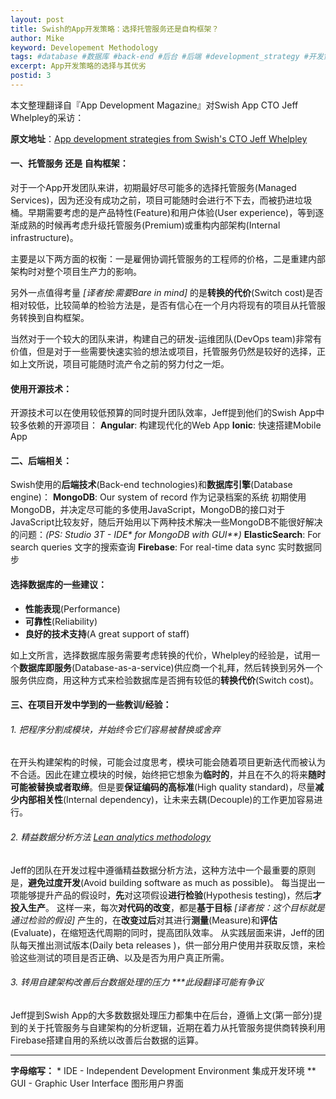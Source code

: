 ```yaml
---
layout: post
title: Swish的App开发策略：选择托管服务还是自构框架？
author: Mike
keyword: Developement Methodology
tags: #database #数据库 #back-end #后台 #后端 #development_strategy #开发策略
excerpt: App开发策略的选择与其优劣
postid: 3
---
```

本文整理翻译自『App Development Magazine』对Swish App CTO Jeff Whelpley的采访：

**原文地址**：[App development strategies from Swish's CTO Jeff Whelpley](https://appdevelopermagazine.com/6087/2018/5/30/app-development-strategies-from-swish's-cto-jeff-whelpley/)

#### 一、托管服务 还是 自构框架：
对于一个App开发团队来讲，初期最好尽可能多的选择托管服务(Managed Services)，因为还没有成功之前，项目可能随时会进行不下去，而被扔进垃圾桶。早期需要考虑的是产品特性(Feature)和用户体验(User experience)，等到逐渐成熟的时候再考虑升级托管服务(Premium)或重构内部架构(Internal infrastructure)。

主要是以下两方面的权衡：一是雇佣协调托管服务的工程师的价格，二是重建内部架构时对整个项目生产力的影响。

另外一点值得考量 *[译者按:需要Bare in mind]* 的是**转换的代价**(Switch cost)是否相对较低，比较简单的检验方法是，是否有信心在一个月内将现有的项目从托管服务转换到自构框架。

当然对于一个较大的团队来讲，构建自己的研发-运维团队(DevOps team)非常有价值，但是对于一些需要快速实验的想法或项目，托管服务仍然是较好的选择，正如上文所说，项目可能随时流产令之前的努力付之一炬。


#### 使用开源技术：
开源技术可以在使用较低预算的同时提升团队效率，Jeff提到他们的Swish App中较多依赖的开源项目：
**Angular**: 构建现代化的Web App
**Ionic**:      快速搭建Mobile App
#### 二、后端相关：
Swish使用的**后端技术**(Back-end technologies)和**数据库引擎**(Database engine)：
**MongoDB**: Our system of record 作为记录档案的系统
初期使用MongoDB，并决定尽可能的多使用JavaScript，MongoDB的接口对于JavaScript比较友好，随后开始用以下两种技术解决一些MongoDB不能很好解决的问题：_(PS: Studio 3T - IDE* for MongoDB with GUI**)_
**ElasticSearch**: For search queries 文字的搜索查询
**Firebase**: For real-time data sync 实时数据同步


#### 选择数据库的一些建议：
- **性能表现**(Performance)
- **可靠性**(Reliability)
- **良好的技术支持**(A great support of staff)

如上文所言，选择数据库服务需要考虑转换的代价，Whelpley的经验是，试用一个**数据库即服务**(Database-as-a-service)供应商一个礼拜，然后转换到另外一个服务供应商，用这种方式来检验数据库是否拥有较低的**转换代价**(Switch cost)。


#### 三、在项目开发中学到的一些教训/经验：

###### 1. 把程序分割成模块，并始终令它们容易被替换或舍弃
在开头构建架构的时候，可能会过度思考，模块可能会随着项目更新迭代而被认为不合适。因此在建立模块的时候，始终把它想象为**临时的**，并且在不久的将来**随时可能被替换或者取缔**。但是要**保证编码的高标准**(High quality standard)，尽量**减少内部相关性**(Internal dependency)，让未来去耦(Decouple)的工作更加容易进行。

###### 2. 精益数据分析方法 [Lean analytics methodology](http://leananalyticsbook.com)
Jeff的团队在开发过程中遵循精益数据分析方法，这种方法中一个最重要的原则是，**避免过度开发**(Avoid building software as much as possible)。
每当提出一项能够提升产品的假设时，**先**对这项假设**进行检验**(Hypothesis testing)，然后**才投入生产**。
这样一来，每次**对代码的改变**，都是**基于目标** _[译者按：这个目标就是通过检验的假设]_ 产生的，在**改变过后**对其进行**测量**(Measure)和**评估**(Evaluate)，在缩短迭代周期的同时，提高团队效率。
从实践层面来讲，Jeff的团队每天推出测试版本(Daily beta releases )，供一部分用户使用并获取反馈，来检验这些测试的项目是否正确、以及是否为用户真正所需。

###### 3. 转用自建架构改善后台数据处理的压力 ***此段翻译可能有争议

Jeff提到Swish App的大多数数据处理压力都集中在后台，遵循上文(第一部分)提到的关于托管服务与自建架构的分析逻辑，近期在着力从托管服务提供商转换利用Firebase搭建自用的系统以改善后台数据的运算。

----------
**字母缩写：**
\* IDE - Independent Development Environment 集成开发环境
\** GUI - Graphic User Interface 图形用户界面